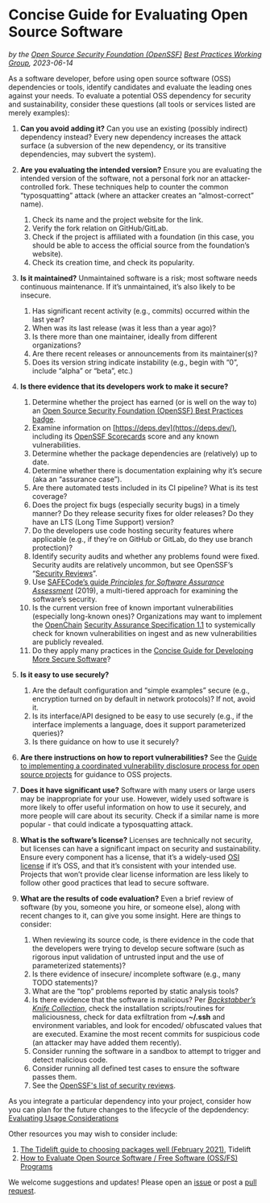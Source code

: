 # Concise Guide for Evaluating Open Source Software

_by the [Open Source Security Foundation (OpenSSF)](https://openssf.org) [Best Practices Working Group](https://best.openssf.org/), 2023-06-14_

As a software developer, before using open source software (OSS) dependencies or tools, identify candidates and evaluate the leading ones against your needs. To evaluate a potential OSS dependency for security and sustainability, consider these questions (all tools or services listed are merely examples):

1. **Can you avoid adding it?** Can you use an existing (possibly indirect) dependency instead? Every new dependency increases the attack surface (a subversion of the new dependency, or its transitive dependencies, may subvert the system).
2. **Are you evaluating the intended version?** Ensure you are evaluating the intended version of the software, not a personal fork nor an attacker-controlled fork. These techniques help to counter the common “typosquatting” attack (where an attacker creates an “almost-correct” name).
   1. Check its name and the project website for the link.
   2. Verify the fork relation on GitHub/GitLab.
   3. Check if the project is affiliated with a foundation (in this case, you should be able to access the official source from the foundation’s website).
   4. Check its creation time, and check its popularity.
3. **Is it maintained?** Unmaintained software is a risk; most software needs continuous maintenance. If it’s unmaintained, it’s also likely to be insecure.
   1. Has significant recent activity (e.g., commits) occurred within the last year?
   2. When was its last release (was it less than a year ago)?
   3. Is there more than one maintainer, ideally from different organizations?
   4. Are there recent releases or announcements from its maintainer(s)?
   5. Does its version string indicate instability (e.g., begin with “0”, include “alpha” or “beta”, etc.)
4. **Is there evidence that its developers work to make it secure?**
   1. Determine whether the project has earned (or is well on the way to) an [Open Source Security Foundation (OpenSSF) Best Practices badge](https://www.bestpractices.dev/).
   2. Examine information on [https://deps.dev](https://deps.dev/), including its [OpenSSF Scorecards](https://github.com/ossf/scorecard) score and any known vulnerabilities.
   3. Determine whether the package dependencies are (relatively) up to date.
   4. Determine whether there is documentation explaining why it’s secure (aka an “assurance case”).
   5. Are there automated tests included in its CI pipeline? What is its test coverage?
   6. Does the project fix bugs (especially security bugs) in a timely manner? Do they release security fixes for older releases? Do they have an LTS (Long Time Support) version?
   7. Do the developers use code hosting security features where applicable (e.g., if they’re on GitHub or GitLab, do they use branch protection)?
   8. Identify security audits and whether any problems found were fixed. Security audits are relatively uncommon, but see OpenSSF’s “[Security Reviews](https://github.com/ossf/security-reviews)”.
   9. Use [SAFECode’s guide _Principles for Software Assurance Assessment_](https://safecode.org/resource-managing-software-security/principles-of-software-assurance-assessment/) (2019), a multi-tiered approach for examining the software’s security.
   10. Is the current version free of known important vulnerabilities (especially long-known ones)? Organizations may want to implement the [OpenChain](https://www.openchainproject.org/) [Security Assurance Specification 1.1](https://github.com/OpenChain-Project/Security-Assurance-Specification/tree/main/Security-Assurance-Specification/1.1/en) to systemically check for known vulnerabilities on ingest and as new vulnerabilities are publicly revealed.
   11. Do they apply many practices in the [Concise Guide for Developing More Secure Software](https://best.openssf.org/Concise-Guide-for-Developing-More-Secure-Software)?
5. **Is it easy to use securely?**

   1. Are the default configuration and “simple examples” secure (e.g., encryption turned on by default in network protocols)? If not, avoid it.
   2. Is its interface/API designed to be easy to use securely (e.g., if the interface implements a language, does it support parameterized queries)?
   3. Is there guidance on how to use it securely?

6. **Are there instructions on how to report vulnerabilities?** See the [Guide to implementing a coordinated vulnerability disclosure process for open source projects](https://github.com/ossf/oss-vulnerability-guide/blob/main/maintainer-guide.md#guide-to-implementing-a-coordinated-vulnerability-disclosure-process-for-open-source-projects) for guidance to OSS projects.
7. **Does it have significant use?** Software with many users or large users may be inappropriate for your use. However, widely used software is more likely to offer useful information on how to use it securely, and more people will care about its security. Check if a similar name is more popular - that could indicate a typosquatting attack.
8. **What is the software’s license?** Licenses are technically not security, but licenses can have a significant impact on security and sustainability. Ensure every component has a license, that it’s a widely-used [OSI license](https://opensource.org/licenses) if it’s OSS, and that it’s consistent with your intended use. Projects that won’t provide clear license information are less likely to follow other good practices that lead to secure software.
9. **What are the results of code evaluation?** Even a brief review of software (by you, someone you hire, or someone else), along with recent changes to it, can give you some insight. Here are things to consider:
   1. When reviewing its source code, is there evidence in the code that the developers were trying to develop secure software (such as rigorous input validation of untrusted input and the use of parameterized statements)?
   2. Is there evidence of insecure/ incomplete software (e.g., many TODO statements)?
   3. What are the “top” problems reported by static analysis tools?
   4. Is there evidence that the software is malicious? Per [_Backstabber’s Knife Collection_](https://arxiv.org/abs/2005.09535), check the installation scripts/routines for maliciousness, check for data exfiltration from **~/.ssh** and environment variables, and look for encoded/ obfuscated values that are executed. Examine the most recent commits for suspicious code (an attacker may have added them recently).
   5. Consider running the software in a sandbox to attempt to trigger and detect malicious code.
   6. Consider running all defined test cases to ensure the software passes them.
   7. See the [OpenSSF's list of security reviews](https://github.com/ossf/security-reviews/blob/main/Overview.md#readme).

As you integrate a particular dependency into your project, consider how you can plan for the future changes to the lifecycle of the depdendency: [Evaluating Usage Considerations](https://github.com/ossf/wg-best-practices-os-developers/blob/main/docs/Evaluating-Usage-Concerns.md)

Other resources you may wish to consider include:

1. [The Tidelift guide to choosing packages well (February 2021)](https://tidelift.com/subscription/choosing-open-source-packages-well), Tidelift
2. [How to Evaluate Open Source Software / Free Software (OSS/FS) Programs](https://dwheeler.com/oss_fs_eval.html)

We welcome suggestions and updates! Please open an [issue](https://github.com/ossf/wg-best-practices-os-developers/issues/) or post a [pull request](https://github.com/ossf/wg-best-practices-os-developers/pulls).

